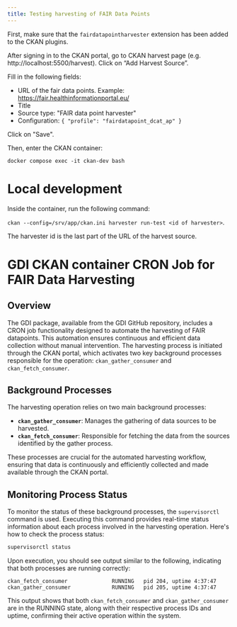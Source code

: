 ```yaml
---
title: Testing harvesting of FAIR Data Points
---
```


<!--
SPDX-FileCopyrightText: 2024 Stichting Health-RI

SPDX-License-Identifier: CC-BY-4.0
-->

First, make sure that the `fairdatapointharvester` extension has been added to the CKAN plugins.

After signing in to the CKAN portal, go to CKAN harvest page (e.g. http://localhost:5500/harvest). Click on “Add Harvest Source”.

Fill in the following fields:

- URL of the fair data points. Example: https://fair.healthinformationportal.eu/
- Title
- Source type: "FAIR data point harvester"
- Configuration: `{ "profile": "fairdatapoint_dcat_ap" }`

Click on "Save".

Then, enter the CKAN container:

`docker compose exec -it ckan-dev bash`

# Local development  

Inside the container, run the following command:

`ckan --config=/srv/app/ckan.ini harvester run-test <id of harvester>`.

The harvester id is the last part of the URL of the harvest source.


# GDI CKAN container CRON Job for FAIR Data Harvesting

## Overview

The GDI package, available from the GDI GitHub repository, includes a CRON job functionality designed to automate the harvesting of FAIR datapoints. This automation ensures continuous and efficient data collection without manual intervention. The harvesting process is initiated through the CKAN portal, which activates two key background processes responsible for the operation: `ckan_gather_consumer` and `ckan_fetch_consumer`.

## Background Processes

The harvesting operation relies on two main background processes:

- **`ckan_gather_consumer`**: Manages the gathering of data sources to be harvested.
- **`ckan_fetch_consumer`**: Responsible for fetching the data from the sources identified by the gather process.

These processes are crucial for the automated harvesting workflow, ensuring that data is continuously and efficiently collected and made available through the CKAN portal.

## Monitoring Process Status

To monitor the status of these background processes, the `supervisorctl` command is used. Executing this command provides real-time status information about each process involved in the harvesting operation. Here's how to check the process status:

```bash
supervisorctl status
```

Upon execution, you should see output similar to the following, indicating that both processes are running correctly:

```
ckan_fetch_consumer              RUNNING   pid 204, uptime 4:37:47
ckan_gather_consumer             RUNNING   pid 205, uptime 4:37:47
```

This output shows that both `ckan_fetch_consumer` and `ckan_gather_consumer` are in the RUNNING state, along with their respective process IDs and uptime, confirming their active operation within the system.



